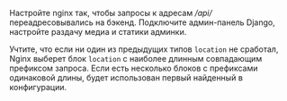 Настройте nginx так, чтобы запросы к адресам _/api/_ переадресовывались на бэкенд. Подключите админ-панель Django, настройте раздачу медиа и статики админки.

Учтите, что если ни один из предыдущих типов `location` не сработал, Nginx выберет блок `location` с наиболее длинным совпадающим префиксом запроса. Если есть несколько блоков с префиксами одинаковой длины, будет использован первый найденный в конфигурации.
